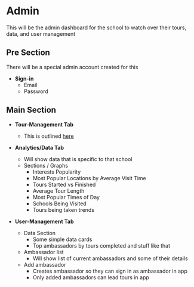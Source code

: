 # Admin

This will be the admin dashboard for the school to watch over their tours, data, and user management

## Pre Section

There will be a special admin account created for this

- **Sign-in**
    - Email
    - Password


## Main Section

- **Tour-Management Tab**
    - This is outlined [here](./builder.md)

- **Analytics/Data Tab**
    - Will show data that is specific to that school
    - Sections / Graphs
        - Interests Popularity
        - Most Popular Locations by Average Visit Time
        - Tours Started vs Finished
        - Average Tour Length
        - Most Popular Times of Day
        - Schools Being Visited
        - Tours being taken trends

- **User-Management Tab**
    - Data Section
        - Some simple data cards 
        - Top ambassadors by tours completed and stuff like that
    - Ambassador list
        - Will show list of current ambassadors and some of their details
    - Add ambassador
        - Creates ambassador so they can sign in as ambassador in app
        - Only added ambassadors can lead tours in app
